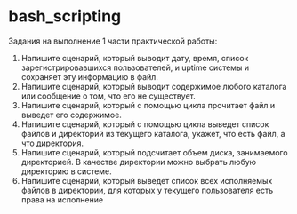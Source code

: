 # bash_scripting
Задания на выполнение 1 части практической работы:
1. Напишите сценарий, который выводит дату, время, список
зарегистрировавшихся пользователей, и uptime системы и сохраняет
эту информацию в файл.
2. Напишите сценарий, который выводит содержимое любого каталога
или сообщение о том, что его не существует.
3. Напишите сценарий, который с помощью цикла прочитает файл и
выведет его содержимое.
4. Напишите сценарий, который с помощью цикла выведет список
файлов и директорий из текущего каталога, укажет, что есть файл, а
что директория.
5. Напишите сценарий, который подсчитает объем диска, занимаемого
директорией. В качестве директории можно выбрать любую
директорию в системе.
6. Напишите сценарий, который выведет список всех исполняемых
файлов в директории, для которых у текущего пользователя есть права
на исполнение
